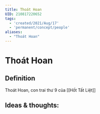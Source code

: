 ```yaml
---
title: Thoát Hoan
UID: 210817220652
tags:
  - 'created/2021/Aug/17'
  - 'permanent/concept/people'
aliases: 
  - "Thoát Hoan"
---
```

# Thoát Hoan

## Definition
Thoát Hoan, con trai thư 9 của [[Hốt Tất Liệt]]

## Ideas & thoughts:
